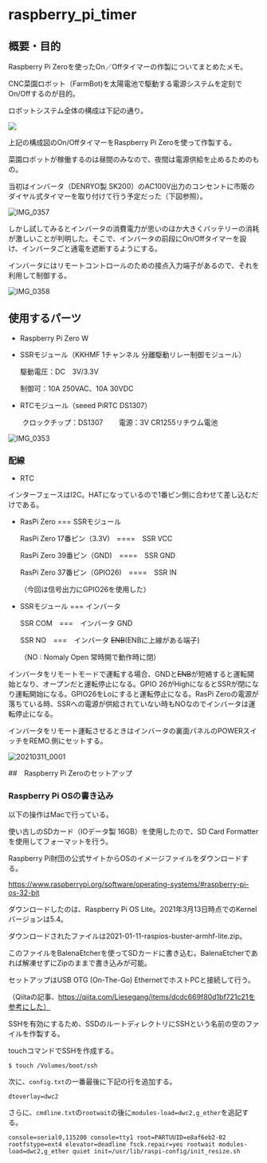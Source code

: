 # raspberry_pi_timer
## 概要・目的
Raspberry Pi Zeroを使ったOn／Offタイマーの作製についてまとめたメモ。

CNC菜園ロボット（FarmBot)を太陽電池で駆動する電源システムを定刻でOn/Offするのが目的。

ロボットシステム全体の構成は下記の通り。

![](/Users/onoyoshiyuki/Documents/GitHub/raspberry_pi_timer/全体システム構成.png)

上記の構成図のOn/OffタイマーをRaspberry Pi Zeroを使って作製する。

菜園ロボットが稼働するのは昼間のみなので、夜間は電源供給を止めるためのもの。

当初はインバータ（DENRYO製 SK200）のAC100V出力のコンセントに市販のダイヤル式タイマーを取り付けて行う予定だった（下図参照）。

![IMG_0357](/Users/onoyoshiyuki/Documents/GitHub/raspberry_pi_timer/IMG_0357.png)

しかし試してみるとインバータの消費電力が思いのほか大きくバッテリーの消耗が激しいことが判明した。そこで、インバータの前段にOn/Offタイマーを設け、インバータごと通電を遮断するようにする。

インバータにはリモートコントロールのための接点入力端子があるので、それを利用して制御する。

![IMG_0358](/Users/onoyoshiyuki/Documents/GitHub/raspberry_pi_timer/IMG_0358.png)

##  使用するパーツ

- Raspberry Pi Zero W

- SSRモジュール（KKHMF 1チャンネル 分離駆動リレー制御モジュール）

  駆動電圧：DC　3V/3.3V

  制御可：10A 250VAC、10A 30VDC

- RTCモジュール（seeed PiRTC DS1307）

　　クロックチップ：DS1307
　　電源：3V CR1255リチウム電池

![IMG_0353](/Users/onoyoshiyuki/Documents/GitHub/raspberry_pi_timer/IMG_0353.png)

### 配線

- RTC

インターフェースはI2C。HATになっているので1番ピン側に合わせて差し込むだけである。

- RasPi Zero === SSRモジュール

  RasPi Zero 17番ピン（3.3V)　====　SSR VCC

  RasPi Zero 39番ピン（GND)　====　SSR GND

  RasPi Zero 37番ピン（GPIO26)　====　SSR IN

  （今回は信号出力にGPIO26を使用した）

- SSRモジュール === インバータ

  SSR COM　===　インバータ GND

  SSR NO　===　インバータ ~~ENB~~(ENBに上線がある端子)

  （NO : Nomaly Open  常時開で動作時に閉）

インバータをリモートモードで運転する場合、GNDと~~ENB~~が短絡すると運転開始となり、オープンだと運転停止になる。GPIO 26がHighになるとSSRが閉になり運転開始になる。GPIO26をLoにすると運転停止になる。RasPi Zeroの電源が落ちている時、SSRへの電源が供給されていない時もNOなのでインバータは運転停止になる。

インバータをリモート運転させるときはインバータの裏面パネルのPOWERスイッチをREMO.側にセットする。

![20210311_0001](/Users/onoyoshiyuki/Documents/GitHub/raspberry_pi_timer/20210311_0001.png)

##　Raspberry Pi Zeroのセットアップ

### Raspberry Pi OSの書き込み

以下の操作はMacで行っている。

使い古しのSDカード（IOデータ製 16GB）を使用したので、SD Card Formatterを使用してフォーマットを行う。

Raspberry Pi財団の公式サイトからOSのイメージファイルをダウンロードする。

https://www.raspberrypi.org/software/operating-systems/#raspberry-pi-os-32-bit

ダウンロードしたのは、Raspberry Pi OS Lite。2021年3月13日時点でのKernelバージョンは5.4。

ダウンロードされたファイルは2021-01-11-raspios-buster-armhf-lite.zip。

このファイルをBalenaEtcherを使ってSDカードに書き込む。BalenaEtcherであれば解凍せずにZipのままで書き込みが可能。

セットアップはUSB OTG (On-The-Go) EthernetでホストPCと接続して行う。

（Qiitaの記事、https://qiita.com/Liesegang/items/dcdc669f80d1bf721c21を参考にした）

SSHを有効にするため、SSDのルートディレクトリにSSHという名前の空のファイルを作製する。

touchコマンドでSSHを作成する。

```
$ touch /Volumes/boot/ssh
```

次に、`config.txt`の一番最後に下記の行を追加する。

```
dtoverlay=dwc2
```

さらに、`cmdline.txt`の`rootwait`の後に`modules-load=dwc2,g_ether`を追記する。

```
console=serial0,115200 console=tty1 root=PARTUUID=e8af6eb2-02 rootfstype=ext4 elevator=deadline fsck.repair=yes rootwait modules-load=dwc2,g_ether quiet init=/usr/lib/raspi-config/init_resize.sh
```







